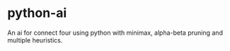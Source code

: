 # python-ai
An ai for connect four using python with minimax, alpha-beta pruning and multiple heuristics.
